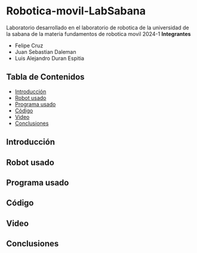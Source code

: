 # Robotica-movil-LabSabana
Laboratorio desarrollado en el laboratorio de robotica de la universidad de la sabana de la materia fundamentos de robotica movil 2024-1
**Integrantes**
* Felipe Cruz
* Juan Sebastian Daleman
* Luis Alejandro Duran Espitia
  
Tabla de Contenidos
---
- [Introducción](#introducción)
- [Robot usado](#robot-usado)
- [Programa usado](#programa-usado)
- [Código](#código)
- [Video](#video)
- [Conclusiones](#conclusiones)



## Introducción
## Robot usado
## Programa usado
## Código
## Video
## Conclusiones
